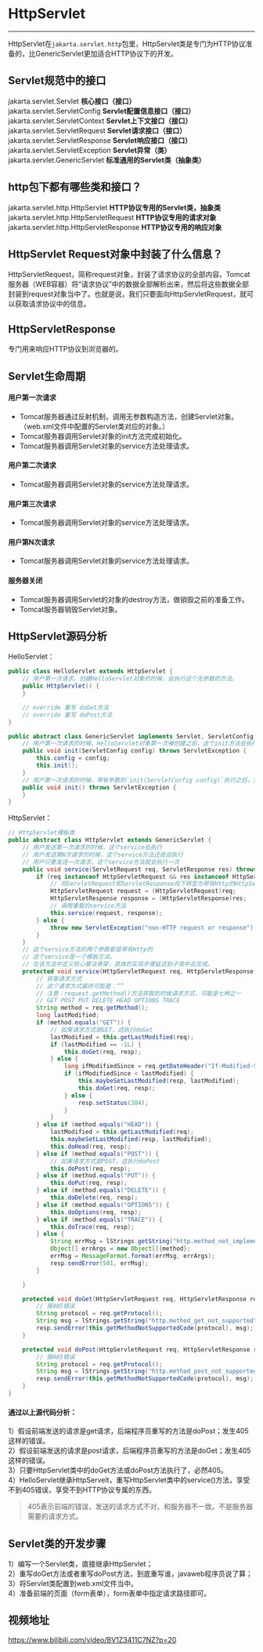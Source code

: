 # HttpServlet
---
HttpServlet在`jakarta.servlet.http`包里，HttpServlet类是专门为HTTP协议准备的，比GenericServlet更加适合HTTP协议下的开发。

## Servlet规范中的接口
jakarta.servlet.Servlet **核心接口（接口）**  
jakarta.servlet.ServletConfig **Servlet配置信息接口（接口）**  
jakarta.servlet.ServletContext **Servlet上下文接口（接口）**  
jakarta.servlet.ServletRequest **Servlet请求接口（接口）**	
jakarta.servlet.ServletResponse **Servlet响应接口（接口）**	
jakarta.servlet.ServletException **Servlet异常（类）**	
jakarta.servlet.GenericServlet **标准通用的Servlet类（抽象类）**

## http包下都有哪些类和接口？  	
jakarta.servlet.http.HttpServlet **HTTP协议专用的Servlet类，抽象类**  	
jakarta.servlet.http.HttpServletRequest **HTTP协议专用的请求对象**  
jakarta.servlet.http.HttpServletResponse **HTTP协议专用的响应对象**  

## HttpServlet Request对象中封装了什么信息？
HttpServletRequest，简称request对象，封装了请求协议的全部内容。Tomcat服务器（WEB容器）将“请求协议”中的数据全部解析出来，然后将这些数据全部封装到request对象当中了。也就是说，我们只要面向HttpServletRequest，就可以获取请求协议中的信息。

## HttpServletResponse 

专门用来响应HTTP协议到浏览器的。

## Servlet生命周期

#### 用户第一次请求
- Tomcat服务器通过反射机制，调用无参数构造方法，创建Servlet对象。（web.xml文件中配置的Servlet类对应的对象。）
- Tomcat服务器调用Servlet对象的init方法完成初始化。
- Tomcat服务器调用Servlet对象的service方法处理请求。

#### 用户第二次请求
- Tomcat服务器调用Servlet对象的service方法处理请求。

#### 用户第三次请求
- Tomcat服务器调用Servlet对象的service方法处理请求。

#### 用户第N次请求
- Tomcat服务器调用Servlet对象的service方法处理请求。

#### 服务器关闭
- Tomcat服务器调用Servlet的对象的destroy方法，做销毁之前的准备工作。
- Tomcat服务器销毁Servlet对象。

## HttpServlet源码分析
HelloServlet：
```java
public class HelloServlet extends HttpServlet {
	// 用户第一次请求，创建HelloServlet对象的时候，会执行这个无参数的方法。
    public HttpServlet() {
    }

    // override 重写 doGet方法
    // override 重写 doPost方法
}

public abstract class GenericServlet implements Servlet, ServletConfig, Serializable {
	// 用户第一次请求的时候，HelloServlet对象第一次被创建之后，这个init方法会执行
	public void init(ServletConfig config) throws ServletException {
        this.config = config;
        this.init();
    }
    // 用户第一次请求的时候，带有参数的`init(ServletConfig config)`执行之后，会执行这个没有参数的init()
	public void init() throws ServletException {
	}
}
```
HttpServlet：
```java
// HttpServlet模板类
public abstract class HttpServlet extends GenericServlet {
	// 用户发送第一次请求的时候，这个service会执行
	// 用户发送第N次请求的时候，这个service方法还是会执行
	// 用户只要发送一次请求，这个service方法就会执行一次
	public void service(ServletRequest req, ServletResponse res) throws ServletException, IOException {
        if (req instanceof HttpServletRequest && res instanceof HttpServletResponse) {
        	// 将ServletRequest和ServletResponse向下转型为带有Http的HttpServlet和HttpServletResponse
            HttpServletRequest request = (HttpServletRequest)req;
            HttpServletResponse response = (HttpServletResponse)res;
            // 调用重载的service方法
            this.service(request, response);
        } else {
            throw new ServletException("non-HTTP request or response");
        }
    }
    // 这个service方法的两个参数都是带有Http的
    // 这个service是一个模板方法。
    // 在该方法中定义核心算法骨架，具体的实现步骤延迟到子类中去完成。
	protected void service(HttpServletRequest req, HttpServletResponse resp) throws ServletException, IOException {
		// 获取请求方式
		// 这个请求方式最终可能是：“”
		// 注意：request.getMethod()方法获取的时候请求方式，可能是七种之一
		// GET POST PUT DELETE HEAD OPTIONS TRACE
        String method = req.getMethod();
        long lastModified;
        if (method.equals("GET")) {
        	// 如果请求方式是GET，这执行doGet
            lastModified = this.getLastModified(req);
            if (lastModified == -1L) {
                this.doGet(req, resp);
            } else {
                long ifModifiedSince = req.getDateHeader("If-Modified-Since");
                if (ifModifiedSince < lastModified) {
                    this.maybeSetLastModified(resp, lastModified);
                    this.doGet(req, resp);
                } else {
                    resp.setStatus(304);
                }
            }
        } else if (method.equals("HEAD")) {
            lastModified = this.getLastModified(req);
            this.maybeSetLastModified(resp, lastModified);
            this.doHead(req, resp);
        } else if (method.equals("POST")) {
        	// 如果请求方式是POST，这执行doPost
            this.doPost(req, resp);
        } else if (method.equals("PUT")) {
            this.doPut(req, resp);
        } else if (method.equals("DELETE")) {
            this.doDelete(req, resp);
        } else if (method.equals("OPTIONS")) {
            this.doOptions(req, resp);
        } else if (method.equals("TRACE")) {
            this.doTrace(req, resp);
        } else {
            String errMsg = lStrings.getString("http.method_not_implemented");
            Object[] errArgs = new Object[]{method};
            errMsg = MessageFormat.format(errMsg, errArgs);
            resp.sendError(501, errMsg);
        }

    }

    protected void doGet(HttpServletRequest req, HttpServletResponse resp) throws ServletException, IOException {
    	// 报405错误
        String protocol = req.getProtocol();
        String msg = lStrings.getString("http.method_get_not_supported");
        resp.sendError(this.getMethodNotSupportedCode(protocol), msg);
    }

    protected void doPost(HttpServletRequest req, HttpServletResponse resp) throws ServletException, IOException {
    	// 报405错误
        String protocol = req.getProtocol();
        String msg = lStrings.getString("http.method_post_not_supported");
        resp.sendError(this.getMethodNotSupportedCode(protocol), msg);
    }
}
```

#### 通过以上源代码分析：

1）假设前端发送的请求是get请求，后端程序员重写的方法是doPost；发生405这样的错误。    
2）假设前端发送的请求是post请求，后端程序员重写的方法是doGet；发生405这样的错误。  	
3）只要HttpServlet类中的doGet方法或doPost方法执行了，必然405。  
4）HelloServlet继承HttpServelt，重写HttpServlet类中的service()方法，享受不到405错误，享受不到HTTP协议专属的东西。

>405表示前端的错误，发送的请求方式不对。和服务器不一致。不是服务器需要的请求方式。

## Servlet类的开发步骤

1）编写一个Servlet类，直接继承HttpServlet；  
2）重写doGet方法或者重写doPost方法，到底重写谁，javaweb程序员说了算；  
3）将Servlet类配置到web.xml文件当中。  
4）准备前端的页面（form表单），form表单中指定请求路径即可。

## 视频地址

https://www.bilibili.com/video/BV1Z3411C7NZ?p=20